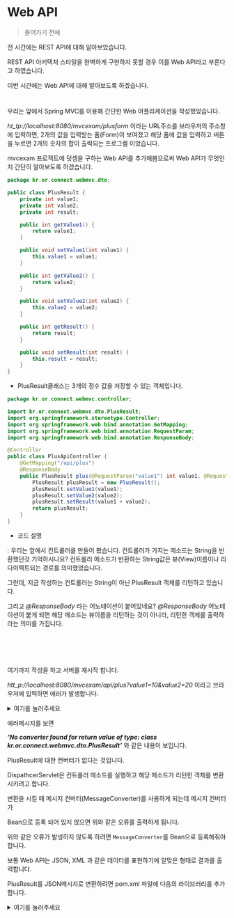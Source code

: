 Web API
=
> 들어가기 전에

전 시간에는 REST API에 대해 알아보았습니다.

REST API 아키텍처 스타일을 완벽하게 구현하지 못할 경우 이를 Web API라고 부른다고 하였습니다.

이번 시간에는 Web API에 대해 알아보도록 하겠습니다.
#



우리는 앞에서 Spring MVC를 이용해 간단한 Web 어플리케이션을 작성했었습니다.

*ht_tp://localhost:8080/mvcexam/plusform* 이라는 URL주소를 브라우저의 주소창에 입력하면, 2개의 값을 입력받는 폼(Form)이 보여졌고 해당 폼에 값을 입력하고 버튼을 누르면 2개의 숫자의 합이 출력되는 프로그램 이었습니다.

mvcexam 프로젝트에 덧셈을 구하는 Web API를 추가해봄으로써 Web API가 무엇인지 간단히 알아보도록 하겠습니다.

```java
package kr.or.connect.webmvc.dto;

public class PlusResult {
    private int value1;
    private int value2;
    private int result;

    public int getValue1() {
        return value1;
    }

    public void setValue1(int value1) {
        this.value1 = value1;
    }

    public int getValue2() {
        return value2;
    }

    public void setValue2(int value2) {
        this.value2 = value2;
    }

    public int getResult() {
        return result;
    }

    public void setResult(int result) {
        this.result = result;
    }
}
```
- PlusResult클래스는 3개의 정수 값을 저장할 수 있는 객체입니다.

```java
package kr.or.connect.webmvc.controller;

import kr.or.connect.webmvc.dto.PlusResult;
import org.springframework.stereotype.Controller;
import org.springframework.web.bind.annotation.GetMapping;
import org.springframework.web.bind.annotation.RequestParam;
import org.springframework.web.bind.annotation.ResponseBody;

@Controller
public class PlusApiController {
    @GetMapping("/api/plus")
    @ResponseBody
    public PlusResult plus(@RequestParam("value1") int value1, @RequestParam("value2") int value2){
        PlusResult plusResult = new PlusResult();
        plusResult.setValue1(value1);
        plusResult.setValue2(value2);
        plusResult.setResult(value1 + value2);
        return plusResult;
    }
}
```
- 코드 설명

: 우리는 앞에서 컨트롤러를 만들어 봤습니다. 컨트롤러가 가지는 메소드는 String을 반환했던것 기억하시나요? 컨트롤러 메소드가 반환하는 String값은 뷰(View)이름이나 리다이렉트되는 경로를 의미했었습니다.

그런데, 지금 작성하는 컨트롤러는 String이 아닌 PlusResult 객체를 리턴하고 있습니다.

그리고 *@ResponseBody* 라는 어노테이션이 붙어있네요? *@ResponseBody* 어노테이션이 붙게 되면 해당 메소드는 뷰이름을 리턴하는 것이 아니라, 리턴한 객체를 출력하라는 의미를 가집니다.

<br>
<br>

#

여기까지 작성을 하고 서버를 재시작 합니다.

*htt_p://localhost:8080/mvcexam/api/plus?value1=10&value2=20* 이라고 브라우저에 입력하면 에러가 발생합니다.

<details>
<summary>여기를 눌러주세요</summary>
<div markdown="1">       

 ```
org.springframework.web.util.NestedServletException: Request processing failed; nested exception is java.lang.IllegalArgumentException: No converter found for return value of type: class kr.or.connect.webmvc.dto.PlusResult
org.springframework.web.servlet.FrameworkServlet.processRequest(FrameworkServlet.java:982)
org.springframework.web.servlet.FrameworkServlet.doGet(FrameworkServlet.java:861)
javax.servlet.http.HttpServlet.service(HttpServlet.java:634)
org.springframework.web.servlet.FrameworkServlet.service(FrameworkServlet.java:846)
javax.servlet.http.HttpServlet.service(HttpServlet.java:741)
org.apache.tomcat.websocket.server.WsFilter.doFilter(WsFilter.java:52)
근본 원인 (root cause)

java.lang.IllegalArgumentException: No converter found for return value of type: class kr.or.connect.webmvc.dto.PlusResult
org.springframework.web.servlet.mvc.method.annotation.AbstractMessageConverterMethodProcessor.writeWithMessageConverters(AbstractMessageConverterMethodProcessor.java:187)
org.springframework.web.servlet.mvc.method.annotation.RequestResponseBodyMethodProcessor.handleReturnValue(RequestResponseBodyMethodProcessor.java:174)
org.springframework.web.method.support.HandlerMethodReturnValueHandlerComposite.handleReturnValue(HandlerMethodReturnValueHandlerComposite.java:81)
org.springframework.web.servlet.mvc.method.annotation.ServletInvocableHandlerMethod.invokeAndHandle(ServletInvocableHandlerMethod.java:132)
org.springframework.web.servlet.mvc.method.annotation.RequestMappingHandlerAdapter.invokeHandlerMethod(RequestMappingHandlerAdapter.java:827)
org.springframework.web.servlet.mvc.method.annotation.RequestMappingHandlerAdapter.handleInternal(RequestMappingHandlerAdapter.java:738)
org.springframework.web.servlet.mvc.method.AbstractHandlerMethodAdapter.handle(AbstractHandlerMethodAdapter.java:85)
org.springframework.web.servlet.DispatcherServlet.doDispatch(DispatcherServlet.java:963)
org.springframework.web.servlet.DispatcherServlet.doService(DispatcherServlet.java:897)
org.springframework.web.servlet.FrameworkServlet.processRequest(FrameworkServlet.java:970)
org.springframework.web.servlet.FrameworkServlet.doGet(FrameworkServlet.java:861)
javax.servlet.http.HttpServlet.service(HttpServlet.java:634)
org.springframework.web.servlet.FrameworkServlet.service(FrameworkServlet.java:846)
javax.servlet.http.HttpServlet.service(HttpServlet.java:741)
org.apache.tomcat.websocket.server.WsFilter.doFilter(WsFilter.java:52)
비고 근본 원인(root cause)의 풀 스택 트레이스를, 서버 로그들에서 확인할 수 있습니다.
 
```


</div>
</details>

에러메시지를 보면

***‘No converter found for return value of type: class kr.or.connect.webmvc.dto.PlusResult’*** 와 같은 내용이 보입니다. 

PlusResult에 대한 컨버터가 없다는 것입니다.



DispathcerServlet은 컨트롤러 메소드를 실행하고 해당 메소드가 리턴한 객체를 변환시키려고 합니다. 

변환을 시킬 때 메시지 컨버터(MessageConverter)를 사용하게 되는데 메시지 컨버터가

Bean으로 등록 되어 있지 않으면 위와 같은 오류를 출력하게 됩니다.

위와 같은 오류가 발생하지 않도록 하려면 `MessageConverter`를 Bean으로 등록해줘야 합니다.

보통 Web API는 JSON, XML 과 같은 데이터를 표현하기에 알맞은 형태로 결과를 출력합니다. 

PlusResult를 JSON메시지로 변환하려면 pom.xml 파일에 다음의 라이브러리를 추가합니다.

<details>
<summary>여기를 눌러주세요</summary>
<div markdown="1">       

  ```xml
        <dependency>
            <groupId>com.fasterxml.jackson.core</groupId>
            <artifactId>jackson-core</artifactId>
            <version>2.10.2</version>
        </dependency>
        <dependency>
            <groupId>com.fasterxml.jackson.core</groupId>
            <artifactId>jackson-databind</artifactId>
            <version>2.10.2</version>
        </dependency>
```
  
</div>
</details>
